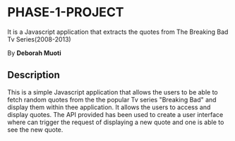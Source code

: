 # PHASE-1-PROJECT
It is a Javascript application that extracts the quotes from The Breaking Bad Tv Series(2008-2013)

By **Deborah Muoti**

## Description
This is a simple Javascript application that allows the users to be able to fetch random quotes from the the popular Tv series "Breaking Bad" and display them within thee application. It allows the users to access and display quotes. The API provided has been used to create a user interface where can trigger the request of displaying a new quote and one is able to see the new quote.